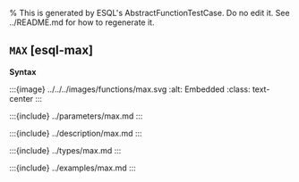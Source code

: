 % This is generated by ESQL's AbstractFunctionTestCase. Do no edit it. See ../README.md for how to regenerate it.

## `MAX` [esql-max]

**Syntax**

:::{image} ../../../images/functions/max.svg
:alt: Embedded
:class: text-center
:::


:::{include} ../parameters/max.md
:::

:::{include} ../description/max.md
:::

:::{include} ../types/max.md
:::

:::{include} ../examples/max.md
:::
